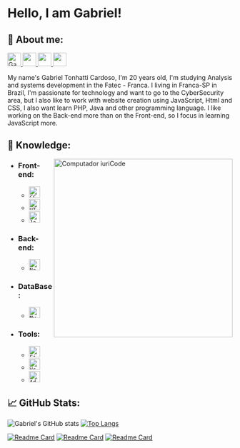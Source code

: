 <b> Hello, I am Gabriel! </b>
====================
## <b> 💬 About me:</b>

<p align="left">

  <a href="https://www.instagram.com/gabrieltonhatti/">
    <img alt="Gabriel Tonhatti | Instagram" width="30px" height = "30px" src="https://www.itabirito.mg.leg.br/imagens/insta.png/image" />
  </a>
  <a href="https://www.linkedin.com/in/gabriel-tonhatti-2480561b9/" alt="Linkedin">
    <img height=30 src="https://img.shields.io/badge/-Linkedin-0179b6?style=flat&logo=Linkedin&logoColor=white&link=https://www.linkedin.com/in/karen-abib/" />
  </a>
  <a href="https://www.facebook.com/Gabriel.Tonhatti.1" alt="Facebook">
    <img height=30 src="https://img.shields.io/badge/-Facebook-0178f8?style=flat&logo=facebook&logoColor=white&link=https://www.facebook.com/Gabriel.Tonhatti.1" />
  </a>
  <a href="mailto:gabrieltonhatti37@gmail.com" alt="Gmail">
    <img height=30 src="https://img.shields.io/badge/-Gmail-FF0000?style=flat&labelColor=FF0000&logo=gmail&logoColor=white&link=gabrieltonhatti37@gmail.com" />
  </a>

</p>

   My name's Gabriel Tonhatti Cardoso, I'm 20 years old, I'm studying Analysis and systems development in the Fatec - Franca. I living in Franca-SP in Brazil, I'm passionate for technology and want to go to the CyberSecurity area, but I also like to work with website creation using JavaScript, Html and CSS, I also want learn PHP, Java and other programming language. I like working on the Back-end more than on the Front-end, so I focus in learning JavaScript more.

  

## <b> 📖 Knowledge:</b>

<img src="https://raw.githubusercontent.com/MicaelliMedeiros/micaellimedeiros/master/image/computer-illustration.png" min-width="400px" max-width="400px" width="400px" align="right" alt="Computador iuriCode">

* ### <b> Front-end: </b>
  + <code><img height="25" src="https://img.shields.io/badge/CSS3-264de4?style=flat&logo=css3&logoColor=white" alt="CSS3"/></code>
  + <code><img height="25" src="https://img.shields.io/badge/HTML5-dd4b25?style=flat&logo=html5&logoColor=white" alt="HTML5"/></code>
  <!-- + <code><img height="25" src="https://img.shields.io/badge/SASS-ce679a?style=flat&logo=sass&logoColor=white" alt="sass"/></code>-->
  + <code><img height="25" src="https://img.shields.io/badge/JavaScript-F7DF1E?style=flat&logo=javascript&logoColor=black" alt="JavaScript"/></code>

  <!-- + ### <b> Libraries and Frameworks </b>
     - <code><img height="25" src="https://img.shields.io/badge/React-000000?style=flat&logo=React" alt="React"/></code>
      - <code><img height="25" src="https://img.shields.io/badge/VueJs-000000?style=flat&logo=Vue.Js" alt="VueJs"/></code>
    - <code><img height="25" src="https://img.shields.io/badge/jQuery-0069b2?style=flat&logo=JQuery&logoColor=21ace2" alt="JQuery"/></code>
     - <code><img height="25" src="https://img.shields.io/badge/Angular-ffffff?style=flat&logo=Angular&logoColor=dd0031" alt="Angular"/></code>
    - <code><img height="25" src="https://img.shields.io/badge/Bootstrap-ffffff?style=flat&logo=bootstrap" alt="Bootstrap"/></code> -->
    
* ### <b> Back-end: </b>
  + <code><img height="25" src="https://img.shields.io/badge/NodeJs-sucess?style=flat&logo=node.js&logoColor=black" alt="NodeJs"/></code>
  <!-- + <code><img height="25" src="https://img.shields.io/badge/Java-aa1117?style=flat&logo=Java&logoColor=white" alt="Java"/></code>
  + <code><img height="25" src="https://img.shields.io/badge/PHP-7377ad?style=flat&logo=php&logoColor=black" alt="PHP"/></code>
  + <code><img height="25" src="https://img.shields.io/badge/TypeScript-007acc?style=flat&logo=typescript&&logoColor=black" alt="TypeScript"/></code>
  + <code><img height="25" src="https://img.shields.io/badge/Python-ffd546?style=flat&logo=python&logoColor=#ffd546" alt="TypeScript"/></code> -->
  
  <!-- + ### <b> Libraries and Frameworks </b>
    - <code><img height="25" src="https://img.shields.io/badge/Express-9f8cdb?style=flat&logo=Express" alt="Express"/></code>
    - <code><img height="25" src="https://img.shields.io/badge/Laravel-ef3b2d?style=flat&logo=Laravel&logoColor=white" alt="Laravel"/></code>
     - <code><img height="25" src="https://img.shields.io/badge/Asp.Net-007cb9?style=flat&logo=.net" alt="Asp.Net"/></code>
      - <code><img height="25" src="https://img.shields.io/badge/django-0a2e20?style=flat&logo=django" alt="django"/></code>
      - <code><img height="25" src="https://img.shields.io/badge/Spring Boot-000000?style=flat&logo=springboot" alt="Spring Boot"/></code> -->

* ### <b> DataBase: </b>
  +  <code><img height="25" src="https://img.shields.io/badge/MySQL-000000?style=flat&logo=mysql" alt="MySQL"/></code>
  <!-- +  <code><img height="25" src="https://img.shields.io/badge/MongoDB-000000?style=flat&logo=mongodb" alt="MongoDB"/></code> -->

<!-- * ### <b> Mobile: </b>
  + <code><img height="25" src="https://img.shields.io/badge/flutter-00529e?style=flat&logo=flutter&logoColor=25c6fc" alt="Flutter"/></code>
  + <code><img height="25" src="https://img.shields.io/badge/Kotlin-000000?style=flat&logo=kotlin" alt="Kotlin"/></code>
  + <code><img height="25" src="https://img.shields.io/badge/React Native-000000?style=flat&logo=React" alt="React"/></code> -->
    
* ### <b> Tools: </b>
  + <code><img height="25" src="https://img.shields.io/badge/Figma-000000?style=flat&logo=figma" alt="Figma"/></code>
  + <code><img height="25" src="https://img.shields.io/badge/-VSCode-171615?style=flat&logo=Visual+Studio+Code&logoColor=white&color=0384fc" alt="Vs"/></code>
  +  <code><img height="25" src="https://img.shields.io/badge/AdobeXD-ff61f6?style=flat&logo=adobeXd&logoColor=450034" alt="AdobeXd"/></code>
  

## <b>📈 GitHub Stats:</b>

![Gabriel's GitHub stats](https://github-readme-stats.vercel.app/api?username=GabrielTonhatti&show_icons=true&theme=dracula&hide_border=true&include_all_commits=true&count_private=true)
[![Top Langs](https://github-readme-stats.vercel.app/api/top-langs/?username=GabrielTonhatti&layout=compact&theme=dracula&hide_border=true)](https://github.com/anuraghazra/github-readme-stats)

[![Readme Card](https://github-readme-stats.vercel.app/api/pin/?username=GabrielTonhatti&repo=node-essencial&theme=dracula&show_owner=true&hide_border=true)](https://github.com/GabrielTonhatti/node-essencial)
[![Readme Card](https://github-readme-stats.vercel.app/api/pin/?username=GabrielTonhatti&repo=Linux&theme=dracula&show_owner=true&hide_border=true)](https://github.com/GabrielTonhatti/linux)
[![Readme Card](https://github-readme-stats.vercel.app/api/pin/?username=GabrielTonhatti&repo=estudos-java&theme=dracula&show_owner=true&hide_border=true)](https://github.com/GabrielTonhatti/estudos-java)

